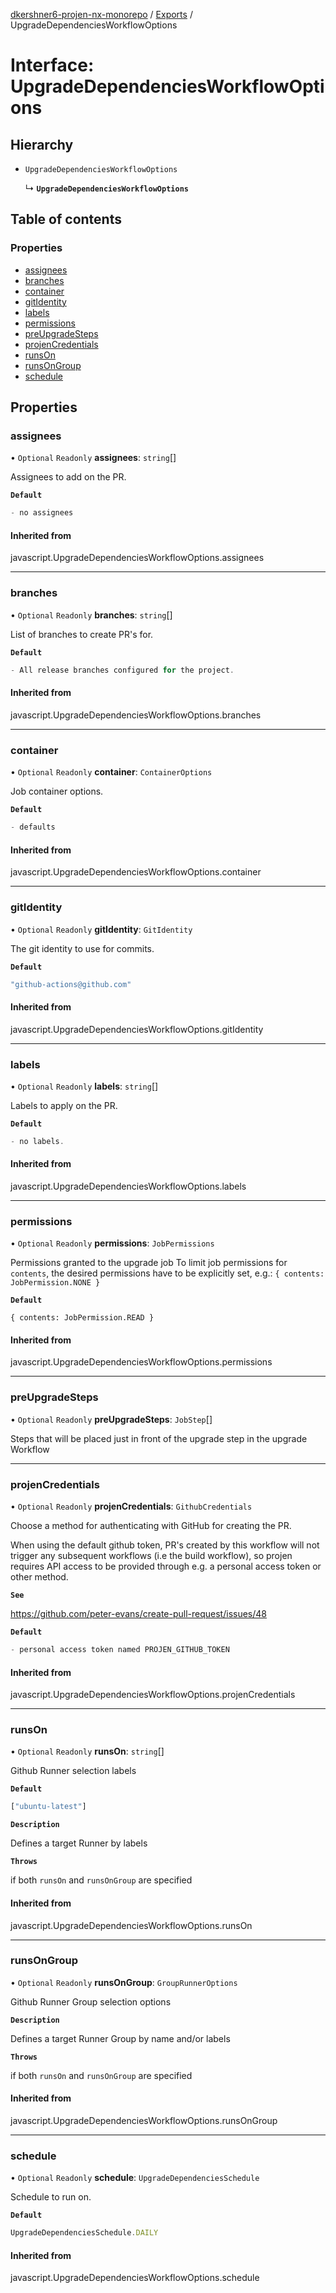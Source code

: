 [dkershner6-projen-nx-monorepo](../README.md) / [Exports](../modules.md) / UpgradeDependenciesWorkflowOptions

# Interface: UpgradeDependenciesWorkflowOptions

## Hierarchy

- `UpgradeDependenciesWorkflowOptions`

  ↳ **`UpgradeDependenciesWorkflowOptions`**

## Table of contents

### Properties

- [assignees](UpgradeDependenciesWorkflowOptions.md#assignees)
- [branches](UpgradeDependenciesWorkflowOptions.md#branches)
- [container](UpgradeDependenciesWorkflowOptions.md#container)
- [gitIdentity](UpgradeDependenciesWorkflowOptions.md#gitidentity)
- [labels](UpgradeDependenciesWorkflowOptions.md#labels)
- [permissions](UpgradeDependenciesWorkflowOptions.md#permissions)
- [preUpgradeSteps](UpgradeDependenciesWorkflowOptions.md#preupgradesteps)
- [projenCredentials](UpgradeDependenciesWorkflowOptions.md#projencredentials)
- [runsOn](UpgradeDependenciesWorkflowOptions.md#runson)
- [runsOnGroup](UpgradeDependenciesWorkflowOptions.md#runsongroup)
- [schedule](UpgradeDependenciesWorkflowOptions.md#schedule)

## Properties

### assignees

• `Optional` `Readonly` **assignees**: `string`[]

Assignees to add on the PR.

**`Default`**

```ts
- no assignees
```

#### Inherited from

javascript.UpgradeDependenciesWorkflowOptions.assignees

___

### branches

• `Optional` `Readonly` **branches**: `string`[]

List of branches to create PR's for.

**`Default`**

```ts
- All release branches configured for the project.
```

#### Inherited from

javascript.UpgradeDependenciesWorkflowOptions.branches

___

### container

• `Optional` `Readonly` **container**: `ContainerOptions`

Job container options.

**`Default`**

```ts
- defaults
```

#### Inherited from

javascript.UpgradeDependenciesWorkflowOptions.container

___

### gitIdentity

• `Optional` `Readonly` **gitIdentity**: `GitIdentity`

The git identity to use for commits.

**`Default`**

```ts
"github-actions@github.com"
```

#### Inherited from

javascript.UpgradeDependenciesWorkflowOptions.gitIdentity

___

### labels

• `Optional` `Readonly` **labels**: `string`[]

Labels to apply on the PR.

**`Default`**

```ts
- no labels.
```

#### Inherited from

javascript.UpgradeDependenciesWorkflowOptions.labels

___

### permissions

• `Optional` `Readonly` **permissions**: `JobPermissions`

Permissions granted to the upgrade job
To limit job permissions for `contents`, the desired permissions have to be explicitly set, e.g.: `{ contents: JobPermission.NONE }`

**`Default`**

`{ contents: JobPermission.READ }`

#### Inherited from

javascript.UpgradeDependenciesWorkflowOptions.permissions

___

### preUpgradeSteps

• `Optional` `Readonly` **preUpgradeSteps**: `JobStep`[]

Steps that will be placed just in front of the upgrade step in the upgrade Workflow

___

### projenCredentials

• `Optional` `Readonly` **projenCredentials**: `GithubCredentials`

Choose a method for authenticating with GitHub for creating the PR.

When using the default github token, PR's created by this workflow
will not trigger any subsequent workflows (i.e the build workflow), so
projen requires API access to be provided through e.g. a personal
access token or other method.

**`See`**

https://github.com/peter-evans/create-pull-request/issues/48

**`Default`**

```ts
- personal access token named PROJEN_GITHUB_TOKEN
```

#### Inherited from

javascript.UpgradeDependenciesWorkflowOptions.projenCredentials

___

### runsOn

• `Optional` `Readonly` **runsOn**: `string`[]

Github Runner selection labels

**`Default`**

```ts
["ubuntu-latest"]
```

**`Description`**

Defines a target Runner by labels

**`Throws`**

if both `runsOn` and `runsOnGroup` are specified

#### Inherited from

javascript.UpgradeDependenciesWorkflowOptions.runsOn

___

### runsOnGroup

• `Optional` `Readonly` **runsOnGroup**: `GroupRunnerOptions`

Github Runner Group selection options

**`Description`**

Defines a target Runner Group by name and/or labels

**`Throws`**

if both `runsOn` and `runsOnGroup` are specified

#### Inherited from

javascript.UpgradeDependenciesWorkflowOptions.runsOnGroup

___

### schedule

• `Optional` `Readonly` **schedule**: `UpgradeDependenciesSchedule`

Schedule to run on.

**`Default`**

```ts
UpgradeDependenciesSchedule.DAILY
```

#### Inherited from

javascript.UpgradeDependenciesWorkflowOptions.schedule

